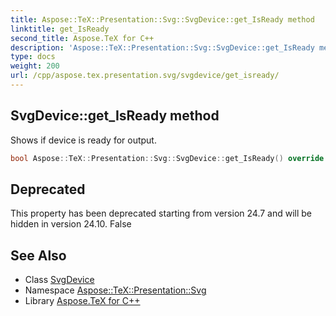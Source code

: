 ```yaml
---
title: Aspose::TeX::Presentation::Svg::SvgDevice::get_IsReady method
linktitle: get_IsReady
second_title: Aspose.TeX for C++
description: 'Aspose::TeX::Presentation::Svg::SvgDevice::get_IsReady method. Shows if device is ready for output in C++.'
type: docs
weight: 200
url: /cpp/aspose.tex.presentation.svg/svgdevice/get_isready/
---
```

## SvgDevice::get_IsReady method


Shows if device is ready for output.

```cpp
bool Aspose::TeX::Presentation::Svg::SvgDevice::get_IsReady() override
```


## Deprecated
This property has been deprecated starting from version 24.7 and will be hidden in version 24.10. False 

## See Also

* Class [SvgDevice](../)
* Namespace [Aspose::TeX::Presentation::Svg](../../)
* Library [Aspose.TeX for C++](../../../)
